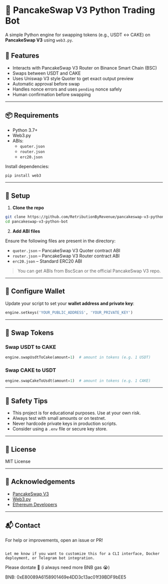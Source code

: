 # 🥞 PancakeSwap V3 Python Trading Bot

A simple Python engine for swapping tokens (e.g., USDT ↔ CAKE) on **PancakeSwap V3** using `web3.py`.

## 🚀 Features

- Interacts with PancakeSwap V3 Router on Binance Smart Chain (BSC)
- Swaps between USDT and CAKE
- Uses Uniswap V3 style Quoter to get exact output preview
- Automatic approval before swap
- Handles nonce errors and uses `pending` nonce safely
- Human confirmation before swapping

---

## 📦 Requirements

- Python 3.7+
- Web3.py
- ABIs:
  - `quoter.json`
  - `router.json`
  - `erc20.json`

Install dependencies:

```bash
pip install web3
````

---

## 🔧 Setup

1. **Clone the repo**

```bash
git clone https://github.com/RetributionByRevenue/pancakeswap-v3-python-bot.git
cd pancakeswap-v3-python-bot
```

2. **Add ABI files**

Ensure the following files are present in the directory:

* `quoter.json` – PancakeSwap V3 Quoter contract ABI
* `router.json` – PancakeSwap V3 Router contract ABI
* `erc20.json` – Standard ERC20 ABI

> You can get ABIs from BscScan or the official PancakeSwap V3 repo.

---

## 🔑 Configure Wallet

Update your script to set your **wallet address and private key**:

```python
engine.setkeys('YOUR_PUBLIC_ADDRESS', 'YOUR_PRIVATE_KEY')
```

---

## 💱 Swap Tokens

### Swap USDT to CAKE

```python
engine.swapUsdtToCake(amount=1)  # amount in tokens (e.g. 1 USDT)
```

### Swap CAKE to USDT

```python
engine.swapCakeToUsdt(amount=1)  # amount in tokens (e.g. 1 CAKE)
```

---

## 🔐 Safety Tips

* This project is for educational purposes. Use at your own risk.
* Always test with small amounts or on testnet.
* Never hardcode private keys in production scripts.
* Consider using a `.env` file or secure key store.

---

## 🧠 License

MIT License

---

## 🙌 Acknowledgements

* [PancakeSwap V3](https://pancakeswap.finance)
* [Web3.py](https://web3py.readthedocs.io/)
* [Ethereum Developers](https://ethereum.org/developers/)

---

## 📬 Contact

For help or improvements, open an issue or PR!

```

Let me know if you want to customize this for a CLI interface, Docker deployment, or Telegram bot integration.
```


Please dontate 🥺 (i always need more BNB gas 😭)

BNB: 0xE80089A6158901469e4DD3c13ac01f39BDF9bEE5 
